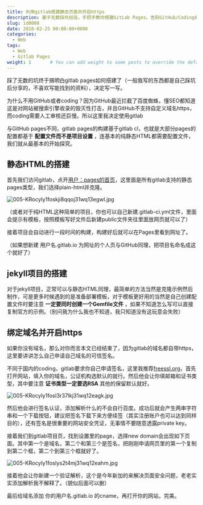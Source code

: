 ```yaml
---
title: 利用gitlab搭建静态页面并开启https
description: 基于无数踩坑经验，手把手教你搭建GitLab Pages。告别GitHub/Coding痛点，从静态网站到绑定域名、开启HTTPS，一篇搞定！
slug: id0008
date: 2018-02-25 00:00:00+0000
categories:
  - Web
tags:
  - Web
  - Gitlab Pages
weight: 1       # You can add weight to some posts to override the default sorting (date descending)
---
```


踩了无数的坑终于搞明白gitlab pages如何搭建了（一般我写的东西都是自己踩坑后分享的，不喜欢写能找到的资料），决定写一写。

为什么不用GitHub或者coding？因为GitHub最近拦截了百度蜘蛛，懂SEO都知道这是对网站被搜索引擎收录的毁灭性打击，并且GitHub不支持自定义域名https，而coding需要人工审核还巨慢。所以这里我决定使用gitlab

与GitHub pages不同，gitlab pages的构建基于gitlab cl，也就是大部分pages的配置都基于 **配置文件而不是项目设置** ，连基本的纯静态HTML都需要配置文件，我们就从最基本的开始探究。

## 静态HTML的搭建

首先我们访问gitlab，点开[用户：pages的首页](https://gitlab.com/pages)，这里面是所有gitlab支持的静态pages类型，我们选择plain-html并克隆。

![005-KRocyly1foskji8qqoj31wq13egwl.jpg](https://i.loli.net/2020/02/07/hFr2vjPtECwmJUf.jpg)

（或者对于纯HTML这种简单的项目，你也可以自己新建.gitlab-ci.yml文件，里面会提示有模板，按照模板写好文件后新建public文件夹往里面放网页就可以了）

接着项目会自动进行一段时间的构建，构建好后就可以在Pages里看到网址了。

（如果想新建 用户名.gitlab.io 为网址的个人页与GitHub同理，把项目名命名成这个就好了）

## jekyll项目的搭建

对于jekyll项目，正常可以与静态HTML同理，最简单的方法当然是克隆示例然后制作，可是更多时候遇到的是准备部署模板，对于模板更好用的当然是自己创建配置文件时要注意 **一定要同时创建一个Gemfile文件** ，如果不知道怎么写可以直接复制官方的示例。（别问我为什么我也不知道，我只知道没有这玩意会失败）

## 绑定域名并开启https

如果你没有域名，那么对你而言本文已经结束了，因为gitlab的域名都自带https，这里要讲讲怎么自己申请自己域名的可信签名。

不同于国内的coding，gitlab要求你自己申请签名，这里我推荐[freessl.org](https://freessl.org)，首先打开网站，填入你的域名，公证机构选默认的就行。然后他会让你填邮箱和证书类型，其中要注意 **证书类型一定要选RSA** 其他的保留默认就好。

![005-KRocyly1fosl3r37lkj31wq12eagk.jpg](https://i.loli.net/2020/02/07/HXBquwj9nkSGxJZ.jpg)

然后他会进行签名认证，添加解析什么的不会自行百度。成功后就会产生两串字符串和一个下载按钮，建议把签名下载下来方便续签（其实注册账户也可以达到同样目的），还有签名是很重要的网站安全凭证，无事情不要随意透露private key。

接着我们到gitlab项目页，找到设置里的page，选择new domain会出现如下页面。其中第一个是域名，第二个和第三个是签名，把刚刚申请网页里的第一个复制到第二个框，第二个到第三个框就好了。

![005-KRocyly1foslys2t4mj31wq12eahm.jpg](https://i.loli.net/2020/02/07/LBWREYUswcyQCxg.jpg)

接着他会让你新建一个验证解析，这个是今年新加的来解决页面安全问题，老老实实添加解析我不解释了。（貌似后面可以删）

最后给域名添加 你的用户名.gitlab.io 的cname，再打开你的网站，完美。
